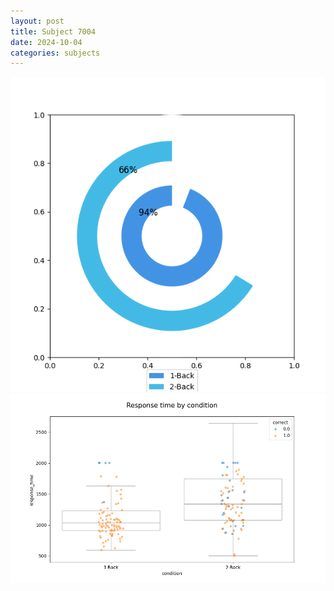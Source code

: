 ```yaml
---
layout: post
title: Subject 7004
date: 2024-10-04
categories: subjects
---
```


![](data/7004/run-3/7004_accuracy_by_condition.png)
![](data/7004/run-3/7004_response_time_by_condition.png)
